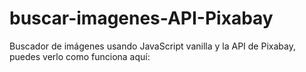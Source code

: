 # buscar-imagenes-API-Pixabay
Buscador de imágenes usando JavaScript vanilla y la API de Pixabay, puedes verlo como funciona aquí: 

